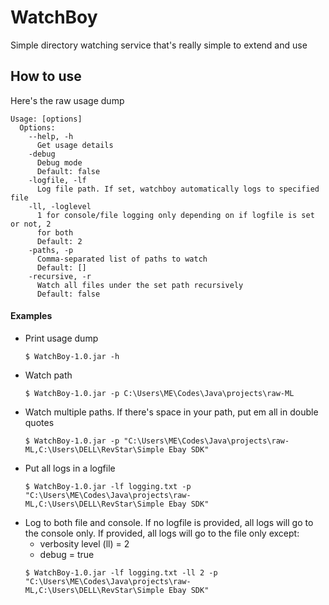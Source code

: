 # WatchBoy
Simple directory watching service that's really simple to extend and use

## How to use
Here's the raw usage dump
```
Usage: [options]
  Options:
    --help, -h
      Get usage details
    -debug
      Debug mode
      Default: false
    -logfile, -lf
      Log file path. If set, watchboy automatically logs to specified file
    -ll, -loglevel
      1 for console/file logging only depending on if logfile is set or not, 2 
      for both
      Default: 2
    -paths, -p
      Comma-separated list of paths to watch
      Default: []
    -recursive, -r
      Watch all files under the set path recursively
      Default: false
```

#### Examples
*   Print usage dump
    ```shell
    $ WatchBoy-1.0.jar -h
    ```
*   Watch path
    ```shell
    $ WatchBoy-1.0.jar -p C:\Users\ME\Codes\Java\projects\raw-ML
    ```
*   Watch multiple paths. If there's space in your path, put em all in double quotes
    ```shell
    $ WatchBoy-1.0.jar -p "C:\Users\ME\Codes\Java\projects\raw-ML,C:\Users\DELL\RevStar\Simple Ebay SDK"
    ```
*   Put all logs in a logfile
    ```shell
    $ WatchBoy-1.0.jar -lf logging.txt -p "C:\Users\ME\Codes\Java\projects\raw-ML,C:\Users\DELL\RevStar\Simple Ebay SDK"
    ```
*   Log to both file and console. If no logfile is provided, all logs will go to the console only. If provided, all logs will go to the file only except:
    * verbosity level (ll) = 2
    * debug = true 
    ```shell
    $ WatchBoy-1.0.jar -lf logging.txt -ll 2 -p "C:\Users\ME\Codes\Java\projects\raw-ML,C:\Users\DELL\RevStar\Simple Ebay SDK"
    ```